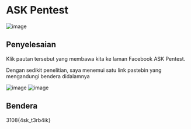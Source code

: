 # ASK Pentest
![image](https://github.com/6E3372/3108CTF-Writeup/assets/129729880/eedecfe6-66a4-434d-a9d2-38c31f88a1bc)

## Penyelesaian
Klik pautan tersebut yang membawa kita ke laman Facebook ASK Pentest.

Dengan sedikit penelitian, saya menemui satu link pastebin yang mengandungi bendera didalamnya

![image](https://github.com/6E3372/3108CTF-Writeup/assets/129729880/3637f5d2-5e99-4096-b231-060f09c5b6b1)
![image](https://github.com/6E3372/3108CTF-Writeup/assets/129729880/ebaf7f70-dafa-487c-9e67-4bd6432dfb60)

## Bendera
3108{4sk_t3rb4ik}

